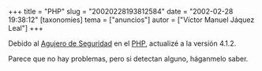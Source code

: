 +++
title = "PHP"
slug = "20020228193812584"
date = "2002-02-28 19:38:12"
[taxonomies]
tema = ["anuncios"]
autor = ["Víctor Manuel Jáquez Leal"]
+++

Debido al [Agujero de
Seguridad](http://security.e-matters.de/advisories/012002.html) en el
[PHP](http://http://www.php.net), actualizé a la versión 4.1.2.

Parece que no hay problemas, pero si detectan alguno, háganmelo saber.

